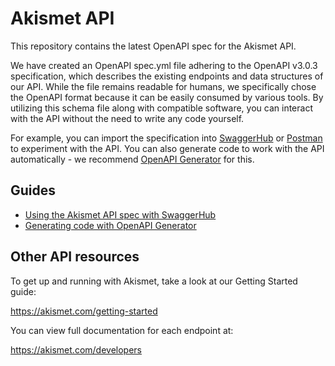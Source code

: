 # Akismet API 

This repository contains the latest OpenAPI spec for the Akismet API.

We have created an OpenAPI spec.yml file adhering to the OpenAPI v3.0.3 specification, which describes the existing endpoints and data structures of our API. While the file remains readable for humans, we specifically chose the OpenAPI format because it can be easily consumed by various tools. By utilizing this schema file along with compatible software, you can interact with the API without the need to write any code yourself.

For example, you can import the specification into [SwaggerHub](https://github.com/Automattic/akismet-api/wiki/Using-the-Akismet-API-spec-with-SwaggerHub) or [Postman](https://www.postman.com/) to experiment with the API. You can also generate code to work with the API automatically - we recommend [OpenAPI Generator](https://github.com/OpenAPITools/openapi-generator) for this.

## Guides

* [Using the Akismet API spec with SwaggerHub](https://github.com/Automattic/akismet-api/wiki/Using-the-Akismet-API-spec-with-SwaggerHub)
* [Generating code with OpenAPI Generator](https://github.com/Automattic/akismet-api/wiki/Generating-code-with-OpenAPI-Generator)

## Other API resources

To get up and running with Akismet, take a look at our Getting Started guide:

https://akismet.com/getting-started

You can view full documentation for each endpoint at:

https://akismet.com/developers
